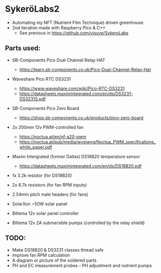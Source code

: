 # SykeröLabs2

- Automating my NFT (Nutrient Film Technique) driven greenhouse
- 2nd iteration made with Raspberry Pico & C++
	- See previous in https://github.com/visuve/SykeroLabs

## Parts used:

- SB-Components Pico Dual Channel Relay HAT
	- https://learn.sb-components.co.uk/Pico-Dual-Channel-Relay-Hat

- Waveshare Pico RTC DS3231
	- https://www.waveshare.com/wiki/Pico-RTC-DS3231
	- https://datasheets.maximintegrated.com/en/ds/DS3231-DS3231S.pdf

- SB-Components Pico Zero Board
	- https://shop.sb-components.co.uk/products/pico-zero-board

- 2x 200mm 12v PWM-controlled fan
	- https://noctua.at/en/nf-a20-pwm
	- https://noctua.at/pub/media/wysiwyg/Noctua_PWM_specifications_white_paper.pdf

- Maxim Intergrated (former Dallas) DS18B20 temperature sensor
	- https://datasheets.maximintegrated.com/en/ds/DS18B20.pdf

- 1x 3.2k resistor (for DS18B20)
- 2x 6.7k resistors (for fan RPM inputs)
- 2.54mm pitch male headers (for fans)
- SolarXon ~50W solar panel 
- Biltema 12v solar panel controller
- Biltema 12v 2A submersible pumps (controlled by the relay shield)

## TODO:

- Make DS18B20 & DS3231 classes thread safe
- Improve fan RPM calculation
- A diagram or picture of the soldered parts
- PH and EC measurement probes
		- PH adjustment and nutrient pumps
